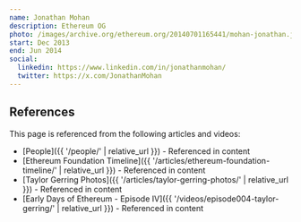 ```yaml
---
name: Jonathan Mohan
description: Ethereum OG
photo: /images/archive.org/ethereum.org/20140701165441/mohan-jonathan.jpg
start: Dec 2013
end: Jun 2014
social:
  linkedin: https://www.linkedin.com/in/jonathanmohan/
  twitter: https://x.com/JonathanMohan
---
```


## References

This page is referenced from the following articles and videos:

- [People]({{ '/people/' | relative_url }}) - Referenced in content
- [Ethereum Foundation Timeline]({{ '/articles/ethereum-foundation-timeline/' | relative_url }}) - Referenced in content
- [Taylor Gerring Photos]({{ '/articles/taylor-gerring-photos/' | relative_url }}) - Referenced in content
- [Early Days of Ethereum - Episode IV]({{ '/videos/episode004-taylor-gerring/' | relative_url }}) - Referenced in content